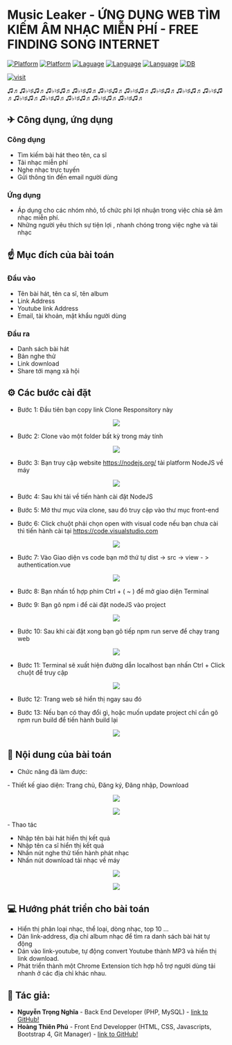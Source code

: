 # Music Leaker - ỨNG DỤNG WEB TÌM KIẾM ÂM NHẠC MIỄN PHÍ - FREE FINDING SONG INTERNET

[![Platform](https://img.shields.io/badge/platform-PHP-blue
)](https://www.php.net/downloads.php)
[![Platform](https://img.shields.io/badge/platform-VueJS-06915c
)](https://www.php.net/downloads.php)
[![Laguage](https://img.shields.io/badge/WEB-HTML-green
)](https://www.php.net/downloads.php)
[![Language](https://img.shields.io/badge/Style-CSS-red
)](https://developer.mozilla.org/vi/docs/Web/CSS)
[![Language](https://img.shields.io/badge/WEB-javascripts-9cf
)](https://www.php.net/downloads.php)
[![DB](https://img.shields.io/badge/DB-MySQL-information
)](https://www.mysql.com/)

[![visit](https://img.shields.io/badge/VisitWeb-ClickHere!-information
)](http://musicleaker.unaux.com/authentication)

♫♬♫♭♮♯♫♬♫♭♮♯♫♬♫♭♮♯♫♬♫♭♮♯♫♬♫♭♮♯♫♬♫♭♮♯♫♬♫♭♮♯♫♬♫♭♮♯♫♬♫♭♮♯♫♬♫♭♮♯♫♬♫♭♮♯♫♬♫♭♮♯♫♬♫♭♮♯♫♬
<h2> ✈ Công dụng, ứng dụng  </h2>
<h3> Công dụng </h3>

 - Tìm kiếm bài hát theo tên, ca sĩ
 - Tải nhạc miễn phí
 - Nghe nhạc trực tuyến
 - Gửi thông tin đến email người dùng
 
 <h3> Ứng dụng </h3>
 
 - Áp dụng cho các nhóm nhỏ, tổ chức phi lợi nhuận trong việc chia sẻ âm nhạc miễn phí.
 - Những người yêu thích sự tiện lợi , nhanh chóng trong việc nghe và tải nhạc 
 
<h2>☝ Mục đích của bài toán</h2>

<h3> Đầu vào</h3>

- Tên bài hát, tên ca sĩ, tên album
- Link Address
- Youtube link Address
- Email, tài khoản, mật khẩu người dùng 

<h3> Đầu ra </h3>

- Danh sách bài hát
- Bản nghe thử 
- Link download 
- Share tới mạng xã hội 

<h2>⚙ Các bước cài đặt</h2>

- Bước 1: Đầu tiên bạn copy link Clone Responsitory này
<p align="center">
  <img src="resource/Capture.PNG" />
</p>



- Bước 2: Clone vào một folder bất kỳ trong máy tính
<p align="center">
  <img src="resource/gitclone.PNG" />
</p>


- Bước 3: Bạn truy cập website https://nodejs.org/ tải platform NodeJS về máy
<p align="center">
  <img src="resource/nodejs.PNG" />
</p>


- Bước 4: Sau khi tải về tiến hành cài đặt NodeJS 

- Bước 5: Mở thư mục vừa clone, sau đó truy cập vào thư mục front-end

- Bước 6: Click chuột phải chọn open with visual code nếu bạn chưa cài thì tiến hành cài tại https://code.visualstudio.com
<p align="center">
  <img src="resource/vscode.png" />
</p>

- Bước 7: Vào Giao diện vs code bạn mở thứ tự dist -> src -> view - > authentication.vue
<p align="center">
  <img src="resource/views.PNG" />
</p>


- Bước 8: Bạn nhấn tổ hợp phím Ctrl + ( ~ )  để mở giao diện Terminal 

- Bước 9: Bạn gõ npm i để cài đặt nodeJS vào project 

<p align="center">
  <img src="resource/npm%20i.PNG" />
</p>




- Bước 10: Sau khi cài đặt xong bạn gõ tiếp npm run serve để chạy trang web 

<p align="center">
  <img src="resource/npmrunserve.PNG" />
</p>

- Bước 11: Terminal sẽ xuất hiện đường dẫn localhost bạn nhấn Ctrl + Click chuột để truy cập 

<p align="center">
  <img src="resource/localhost.PNG" />
</p>


- Bước 12: Trang web sẽ hiển thị ngay sau đó

- Bước 13: Nếu bạn có thay đổi gì, hoặc muốn update project chỉ cần gõ npm run build để tiến hành build lại 

<p align="center">
  <img src="resource/npmrunbuild.PNG" />
</p>

<h2>📑 Nội dung của bài toán </h2>

- Chức năng đã làm được:
<p>- Thiết kế giao diện: Trang chủ, Đăng ký, Đăng nhập, Download</p>
<p align="center">
  <img src="resource/index.png" />
</p>

<p align="center">
  <img src="resource/index2.png" />
</p>



<p>- Thao tác</p>

<ul>
    <li> Nhập tên bài hát hiển thị kết quả </li>
    <li> Nhập tên ca sĩ hiển thị kết quả </li>
    <li> Nhấn nút nghe thử tiến hành phát nhạc</li>
    <li> Nhấn nút download tải nhạc về máy</li>
</ul>
<p align="center">
  <img src="resource/search.PNG" />
</p>

<p align="center">
  <img src="resource/download.PNG" />
</p>





<h2>💻 Hướng phát triển cho bài toán</h2>

- Hiển thị phân loại nhạc, thể loại, dòng nhạc, top 10 ...
- Dán link-address, địa chỉ album nhạc để tìm ra danh sách bài hát tự động
- Dán vào link-youtube, tự động convert Youtube thành MP3 và hiển thị link download.
- Phát triển thành một Chrome Extension tích hợp hỗ trợ người dùng tải nhanh ở các địa chỉ khác nhau.   

<h2>👦 Tác giả: </h3>
     
- **Nguyễn Trọng Nghĩa** - Back End Developer (PHP, MySQL) -  [link to GitHub!](https://github.com/futureskyprojects)
- **Hoàng Thiên Phú** - Front End Developper (HTML, CSS, Javascripts, Bootstrap 4, Git Manager) - [link to GitHub!](https://github.com/mchoang98)
   
   
   
